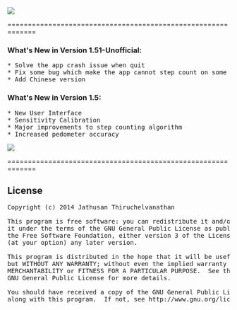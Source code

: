 <img src="http://i.imgur.com/GbmttlK.png"/>

=============================================================
### What's New in Version 1.51-Unofficial:
<pre>
* Solve the app crash issue when quit
* Fix some bug which make the app cannot step count on some pebble (at least on my pebble)
* Add Chinese version
</pre>

### What's New in Version 1.5:
<pre>
* New User Interface
* Sensitivity Calibration
* Major improvements to step counting algorithm
* Increased pedometer accuracy
</pre>

<a href="https://apps.getpebble.com/applications/5313c2f943d9606d1d0000ef" title="Pedometer on the Pebble appstore">
  <img src="http://pblweb.com/badge/5313c2f943d9606d1d0000ef/orange/medium" />
</a>

=============================================================

## License
<pre>
Copyright (c) 2014 Jathusan Thiruchelvanathan

This program is free software: you can redistribute it and/or modify
it under the terms of the GNU General Public License as published by
the Free Software Foundation, either version 3 of the License, or
(at your option) any later version.

This program is distributed in the hope that it will be useful,
but WITHOUT ANY WARRANTY; without even the implied warranty of
MERCHANTABILITY or FITNESS FOR A PARTICULAR PURPOSE.  See the
GNU General Public License for more details.

You should have received a copy of the GNU General Public License
along with this program.  If not, see http://www.gnu.org/licenses/.
</pre>
